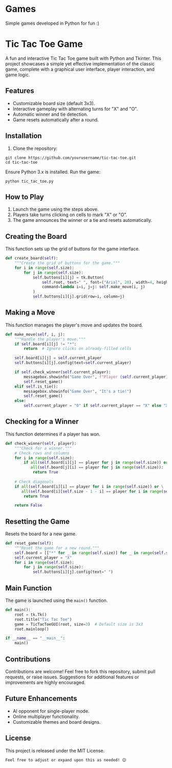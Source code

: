# Games
Simple games developed in Python for fun :)

# Tic Tac Toe Game
A fun and interactive Tic Tac Toe game built with Python and Tkinter. This project showcases a simple yet effective implementation of the classic game, complete with a graphical user interface, player interaction, and game logic.

## Features
- Customizable board size (default 3x3).
- Interactive gameplay with alternating turns for "X" and "O".
- Automatic winner and tie detection.
- Game resets automatically after a round.

## Installation
1. Clone the repository:
```
git clone https://github.com/yourusername/tic-tac-toe.git
cd tic-tac-toe
```
Ensure Python 3.x is installed.
Run the game:
```
python tic_tac_toe.py
```
## How to Play
1. Launch the game using the steps above.
2. Players take turns clicking on cells to mark "X" or "O".
3. The game announces the winner or a tie and resets automatically.

## Creating the Board
This function sets up the grid of buttons for the game interface.
``` python
def create_board(self):
    """Create the grid of buttons for the game."""
    for i in range(self.size):
        for j in range(self.size):
            self.buttons[i][j] = tk.Button(
                self.root, text=" ", font=("Arial", 20), width=4, height=2,
                command=lambda i=i, j=j: self.make_move(i, j)
            )
            self.buttons[i][j].grid(row=i, column=j)
```
## Making a Move
This function manages the player's move and updates the board.
``` python
def make_move(self, i, j):
    """Handle the player's move."""
    if self.board[i][j] != "*":
        return  # Ignore clicks on already-filled cells

    self.board[i][j] = self.current_player
    self.buttons[i][j].config(text=self.current_player)

    if self.check_winner(self.current_player):
        messagebox.showinfo("Game Over", f"Player {self.current_player} wins!")
        self.reset_game()
    elif self.is_tie():
        messagebox.showinfo("Game Over", "It's a tie!")
        self.reset_game()
    else:
        self.current_player = "O" if self.current_player == "X" else "X"
```
## Checking for a Winner
This function determines if a player has won.
``` python
def check_winner(self, player):
    """Check for a winner."""
    # Check rows and columns
    for i in range(self.size):
        if all(self.board[i][j] == player for j in range(self.size)) or \
           all(self.board[j][i] == player for j in range(self.size)):
            return True
    
    # Check diagonals
    if all(self.board[i][i] == player for i in range(self.size)) or \
       all(self.board[i][self.size - 1 - i] == player for i in range(self.size)):
        return True

    return False
```
## Resetting the Game
Resets the board for a new game.
``` python
def reset_game(self):
    """Reset the game for a new round."""
    self.board = [["*" for _ in range(self.size)] for _ in range(self.size)]
    self.current_player = "X"
    for i in range(self.size):
        for j in range(self.size):
            self.buttons[i][j].config(text=" ")
```
## Main Function
The game is launched using the ```main()``` function.
``` python
def main():
    root = tk.Tk()
    root.title("Tic Tac Toe")
    game = TicTacToeGUI(root, size=3)  # Default size is 3x3
    root.mainloop()

if __name__ == "__main__":
    main()
```

## Contributions
Contributions are welcome! Feel free to fork this repository, submit pull requests, or raise issues. Suggestions for additional features or improvements are highly encouraged.

## Future Enhancements
- AI opponent for single-player mode.
- Online multiplayer functionality.
- Customizable themes and board designs.

## License
This project is released under the MIT License.
```
Feel free to adjust or expand upon this as needed! 😊
```
